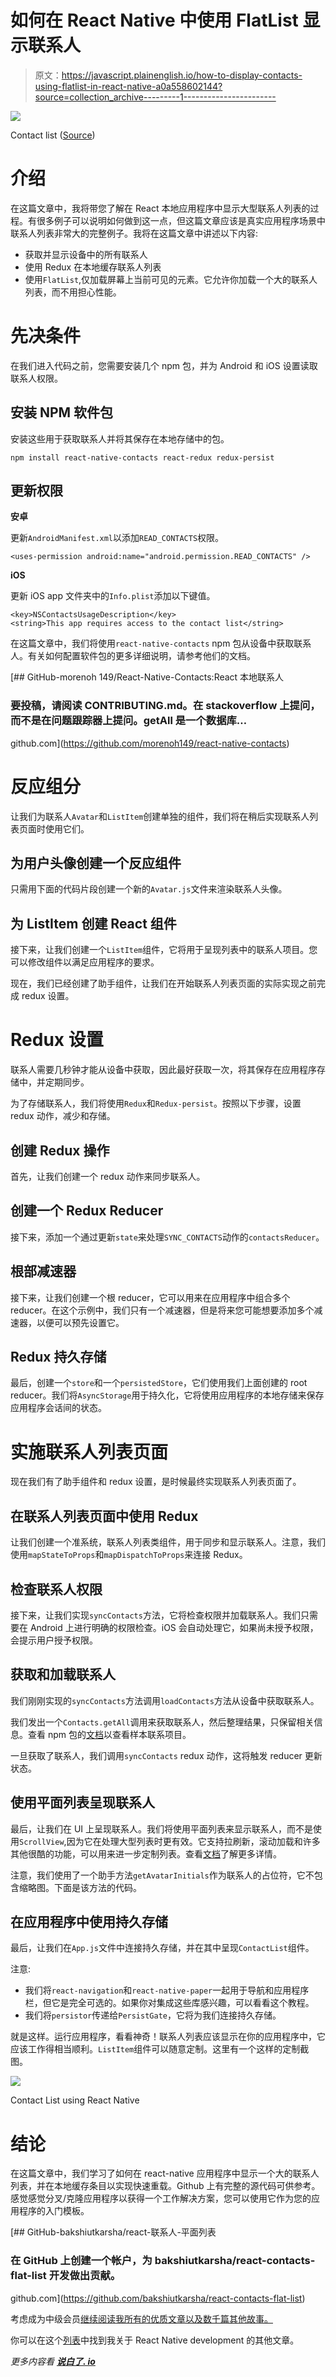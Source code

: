 # 如何在 React Native 中使用 FlatList 显示联系人

> 原文：<https://javascript.plainenglish.io/how-to-display-contacts-using-flatlist-in-react-native-a0a558602144?source=collection_archive---------1----------------------->

![](img/1ba2820af32ba898901e619d48c42847.png)

Contact list ([Source](https://www.justinmind.com/blog/prototyping-a-mobile-contact-list-5-ui-design-tips/))

# 介绍

在这篇文章中，我将带您了解在 React 本地应用程序中显示大型联系人列表的过程。有很多例子可以说明如何做到这一点，但这篇文章应该是真实应用程序场景中联系人列表非常大的完整例子。我将在这篇文章中讲述以下内容:

*   获取并显示设备中的所有联系人
*   使用 Redux 在本地缓存联系人列表
*   使用`FlatList`,仅加载屏幕上当前可见的元素。它允许你加载一个大的联系人列表，而不用担心性能。

# 先决条件

在我们进入代码之前，您需要安装几个 npm 包，并为 Android 和 iOS 设置读取联系人权限。

## 安装 NPM 软件包

安装这些用于获取联系人并将其保存在本地存储中的包。

```
npm install react-native-contacts react-redux redux-persist
```

## 更新权限

**安卓**

更新`AndroidManifest.xml`以添加`READ_CONTACTS`权限。

```
<uses-permission android:name="android.permission.READ_CONTACTS" />
```

**iOS**

更新 iOS app 文件夹中的`Info.plist`添加以下键值。

```
<key>NSContactsUsageDescription</key>
<string>This app requires access to the contact list</string>
```

在这篇文章中，我们将使用`react-native-contacts` npm 包从设备中获取联系人。有关如何配置软件包的更多详细说明，请参考他们的文档。

[](https://github.com/morenoh149/react-native-contacts) [## GitHub-morenoh 149/React-Native-Contacts:React 本地联系人

### 要投稿，请阅读 CONTRIBUTING.md。在 stackoverflow 上提问，而不是在问题跟踪器上提问。getAll 是一个数据库…

github.com](https://github.com/morenoh149/react-native-contacts) 

# 反应组分

让我们为联系人`Avatar`和`ListItem`创建单独的组件，我们将在稍后实现联系人列表页面时使用它们。

## 为用户头像创建一个反应组件

只需用下面的代码片段创建一个新的`Avatar.js`文件来渲染联系人头像。

## 为 ListItem 创建 React 组件

接下来，让我们创建一个`ListItem`组件，它将用于呈现列表中的联系人项目。您可以修改组件以满足应用程序的要求。

现在，我们已经创建了助手组件，让我们在开始联系人列表页面的实际实现之前完成 redux 设置。

# Redux 设置

联系人需要几秒钟才能从设备中获取，因此最好获取一次，将其保存在应用程序存储中，并定期同步。

为了存储联系人，我们将使用`Redux`和`Redux-persist`。按照以下步骤，设置 redux 动作，减少和存储。

## 创建 Redux 操作

首先，让我们创建一个 redux 动作来同步联系人。

## 创建一个 Redux Reducer

接下来，添加一个通过更新`state`来处理`SYNC_CONTACTS`动作的`contactsReducer`。

## 根部减速器

接下来，让我们创建一个根 reducer，它可以用来在应用程序中组合多个 reducer。在这个示例中，我们只有一个减速器，但是将来您可能想要添加多个减速器，以便可以预先设置它。

## Redux 持久存储

最后，创建一个`store`和一个`persistedStore`，它们使用我们上面创建的 root reducer。我们将`AsyncStorage`用于持久化，它将使用应用程序的本地存储来保存应用程序会话间的状态。

# 实施联系人列表页面

现在我们有了助手组件和 redux 设置，是时候最终实现联系人列表页面了。

## 在联系人列表页面中使用 Redux

让我们创建一个准系统，联系人列表类组件，用于同步和显示联系人。注意，我们使用`mapStateToProps`和`mapDispatchToProps`来连接 Redux。

## 检查联系人权限

接下来，让我们实现`syncContacts`方法，它将检查权限并加载联系人。我们只需要在 Android 上进行明确的权限检查。iOS 会自动处理它，如果尚未授予权限，会提示用户授予权限。

## 获取和加载联系人

我们刚刚实现的`syncContacts`方法调用`loadContacts`方法从设备中获取联系人。

我们发出一个`Contacts.getAll`调用来获取联系人，然后整理结果，只保留相关信息。查看 npm 包的[文档](https://github.com/morenoh149/react-native-contacts#example-contact-record)以查看样本联系项目。

一旦获取了联系人，我们调用`syncContacts` redux 动作，这将触发 reducer 更新状态。

## 使用平面列表呈现联系人

最后，让我们在 UI 上呈现联系人。我们将使用平面列表来显示联系人，而不是使用`ScrollView`,因为它在处理大型列表时更有效。它支持拉刷新，滚动加载和许多其他很酷的功能，可以用来进一步定制列表。查看[文档](https://reactnative.dev/docs/flatlist)了解更多详情。

注意，我们使用了一个助手方法`getAvatarInitials`作为联系人的占位符，它不包含缩略图。下面是该方法的代码。

## 在应用程序中使用持久存储

最后，让我们在`App.js`文件中连接持久存储，并在其中呈现`ContactList`组件。

注意:

*   我们将`react-navigation`和`react-native-paper`一起用于导航和应用程序栏，但它是完全可选的。如果你对集成这些库感兴趣，可以看看这个教程。
*   我们将`persistor`传递给`PersistGate`，它将为我们连接持久存储。

就是这样。运行应用程序，看看神奇！联系人列表应该显示在你的应用程序中，它应该工作得相当顺利。`ListItem`组件可以随意定制。这里有一个这样的定制截图。

![](img/83ac9a57245e382fa6e0739cc63715c7.png)

Contact List using React Native

# 结论

在这篇文章中，我们学习了如何在 react-native 应用程序中显示一个大的联系人列表，并在本地缓存条目以实现快速重载。Github 上有完整的源代码可供参考。感觉感觉分叉/克隆应用程序以获得一个工作解决方案，您可以使用它作为您的应用程序的入门模板。

[](https://github.com/bakshiutkarsha/react-contacts-flat-list) [## GitHub-bakshiutkarsha/react-联系人-平面列表

### 在 GitHub 上创建一个帐户，为 bakshiutkarsha/react-contacts-flat-list 开发做出贡献。

github.com](https://github.com/bakshiutkarsha/react-contacts-flat-list) 

考虑成为中级会员[继续阅读我所有的优质文章以及数千篇其他故事。](https://utkarshabakshi.medium.com/membership)

你可以在这个[列表](https://utkarshabakshi.medium.com/list/react-native-development-0d5f690f6585)中找到我关于 React Native development 的其他文章。

*更多内容看* [***说白了. io***](http://plainenglish.io)